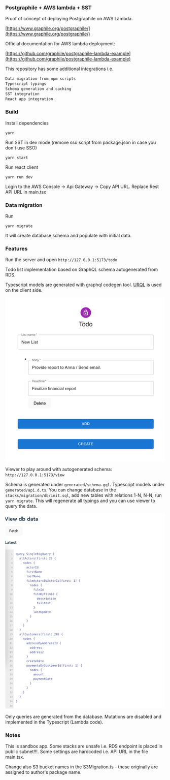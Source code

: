 ### Postgraphile + AWS lambda + SST

Proof of concept of deploying Postgraphile on AWS Lambda.

[https://www.graphile.org/postgraphile/](https://www.graphile.org/postgraphile/)

Official documentation for AWS lambda deployment:

[https://github.com/graphile/postgraphile-lambda-example](https://github.com/graphile/postgraphile-lambda-example)

This repository has some additional integrations i.e.

    Data migration from npm scripts
    Typescript typings
    Schema generation and caching
    SST integration
    React app integration. 

### Build

Install dependencies
```shell
yarn
```

Run SST in dev mode (remove sso script from package.json in case you don't use SSO)
```shell
yarn start
```

Run react client
```shell
yarn run dev
```
Login to the AWS Console -> Api Gateway -> Copy API URL. Replace Rest API URL in main.tsx

### Data migration

Run
```shell
yarn migrate
```

It will create database schema and populate with initial data.

### Features

Run the server and open `http://127.0.0.1:5173/todo`

Todo list implementation based on GraphQL schema autogenerated from RDS.

Typescript models are generated with graphql codegen tool. [URQL](https://formidable.com/open-source/urql/) is used on the client side.

![img_2.png](img_2.png)


Viewer to play around with autogenerated schema: `http://127.0.0.1:5173/view`

Schema is generated under `generated/schema.gql`. Typescript models under `generated/api.d.ts`.
You can change database in the `stacks/migration/db/init.sql`, add new tables with relations 1-N, N-N, run
`yarn migrate`. This will regenerate all typings and you can use viewer to query the data. 

![img_1.png](img_1.png)

Only queries are generated from the database. Mutations are disabled and implemented in the Typescript (Lambda code). 

### Notes
This is sandbox app. Some stacks are unsafe i.e. RDS endpoint is placed in public subnet!!!. Some settings are hardcoded i.e. API
URL in the file main.tsx.

Change also S3 bucket names in the S3Migration.ts - these originally are assigned to author's package name.
